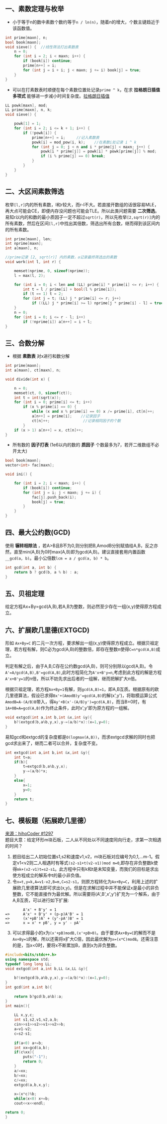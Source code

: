 ## 一、素数定理与枚举
* 小于等于n的数中素数个数约等于`n / ln(n)`，随着n的增大，个数主键趋近于该函数值。
```c++
int prime[maxn], n;
bool book[maxn];
void sieve() {  //线性筛法打出素数表
    n = 0;
    for (int i = 2; i < maxn; i++) {
        if (book[i]) continue;
        prime[n++] = i;
        for (int j = i + i; j < maxn; j += i) book[j] = true;
    }
}
```

* 可以在打素数表时顺便在每个素数位置处记录`prime ^ k`，在求 **拉格朗日插值多项式**   能够进一步减小时间复杂度。[拉格朗日插值](https://github.com/KingJoySaiy/R.O.D./blob/master/Number%20Theory/%E6%8B%89%E6%A0%BC%E6%9C%97%E6%97%A5%E6%8F%92%E5%80%BC.md)

```c++
LL powk[maxn], mod;
LL prime[maxn], n, k;
void sieve() {

    powk[1] = 1;
    for (int i = 2; i <= k + 1; i++) {
        if (!powk[i]) {
            prime[n++] = i;     //记入素数表
            powk[i] = mod_pow(i, k);    //在素数i处记录 i ^ k
            for (int j = 0; j < n and i * prime[j] < maxn; j++) {
                powk[i * prime[j]] = powk[i] * powk[prime[j]] % mod;
                if (i % prime[j] == 0) break;
            }
        }
    }
}
```
## 二、大区间素数筛选
枚举`[l,r]`内的所有素数，l和r较大，而r-l不大。若直接开数组的话很容易MLE，再大点可能会CE，即便内存没问题也可能会TLE。所以此类问题需要 **二次筛选**。
易知r以内的和数的最小质因子一定不超过`sqrt(r)`，所以先枚举`[2,sqrt(r)]`内的所有素数，然后在区间`[l,r]`中找出其倍数，筛选出所有合数，继而得到该区间内的所有素数。

```c++
int prime[maxn], len;
int nprime[maxn];
int a[maxn], n;

//prime记录 [2, sqrt(r)] 内的素数，a记录最终筛选出的素数
void work(int l, int r) {

    memset(nprime, 0, sizeof(nprime));
    l = max(l, 2);

    for (int i = 0; i < len and (LL) prime[i] * prime[i] <= r; i++) {
        int t = l / prime[i] + bool(l % prime[i]);
        if (t == 1) t = 2;
        for (int j = t; (LL) j * prime[i] <= r; j++)
            if ((LL) j * prime[i] >= l) nprime[j * prime[i] - l] = true;
    }
    n = 0;
    for (int i = 0; i <= r - l; i++)
        if (!nprime[i]) a[n++] = i + l;
}
```

## 三、合数分解
* 根据 **素数表** 对x进行和数分解
```c++
int prime[maxn];
int a[maxn], ct[maxn], n;

void divide(int x) {

    n = 0;
    memset(ct, 0, sizeof(ct));
    int t = int(sqrt(x));
    for (int i = 0; prime[i] <= t; i++)
        if (x % prime[i] == 0) {
            while (x and x % prime[i] == 0) x /= prime[i], ct[n]++;
            a[n++] = prime[i];    //记录因子
            ct[n]++;               //记录相同因子的个数
        }
    if (x > 1) a[n++] = x, ct[n]++;
}
```
* 所有数的 **因子打表**  (1e6以内的数的 **质因子** 个数最多为7，若开二维数组不必开太大) 
```c++
bool book[maxn];
vector<int> fac[maxn];

void ini() {

    for (int i = 2; i < maxn; i++) {
        if (book[i]) continue;
        for (int j = i; j < maxn; j += i) {
            fac[j].push_back(i);
            book[j] = true;
        }
    }
}
```

## 四、最大公约数(GCD)
使用 **辗转相除法** ，若A>B且B不为0,则分别把B,AmodB分别赋值给A,B，反之亦然，直至min(A,B)为0时max(A,B)即为gcd(A,B)。建议直接套用内置函数`__gcd(a, b)`。最小公倍数`lcm = a / gcd(a, b) * b`。

```c++
int gcd(int a, int b) {
    return b ? gcd(b, a % b) : a;
}
```

## 五、贝祖定理
给定方程Ax+By=gcd(A,B),若A,B为整数，则必然至少存在一组(x,y)使得原方程成立。

## 六、扩展欧几里德(EXTGCD)
形如 `Ax+By=C` 的二元一次方程，要求解出一组(x,y)使得原方程成立。根据贝祖定理，若方程有解，则C必为gcd(A,B)的整数倍，即存在整数n使得`C=n*gcd(A,B)`成立。

判定有解之后，由于A,B,C存在公约数gcd(A,B)，则可分别除以gcd(A,B)。令`A'=A/gcd(A,B),B'=gcd(A,B)`,此时方程简化为`A'x+B'y=n`,考虑到此方程的解是方程`A'x+B'y=1`的n倍，所以不妨先求出后者的一组解，继而把解扩大n倍。

根据贝祖定理，若方程`Ax+By=1`有解，则`gcd(A,B)=1`，即A,B互质。根据原有的欧几里德算法，假设已求得`Bx'+(AmodB)y'=gcd(A,B)`的解(x',y')，将取模运算公式`AmodB=A-(A/B)B`带入，得`Ay'+B(x'-(A/B)y')=gcd(A,B)`，而当B=0时，有`1A+0B=A=gcd(A,B)`作为终止条件，此时x',y'即为原方程的一组解。
```c++
void extgcd(int a,int b,int &x,int &y){
	b?(extgcd(b,a%b,y,x),y-=(a/b)*x):(x=1,y=0);
}
```
易知gcd和extgcd的复杂度都是`O(logmax(A,B))`，而求extgcd求解的同时也把gcd求出来了，继而二者可以合并，复杂度不变。
```c++
int extgcd(int a,int b,int &x,int &y){
	int t=a;
	if(b){
		t=extgcd(b,a%b,y,x);
		y-=(a/b)*x;
	}
	else{
		x=1;
		y=0;
	}
	return t;
}
```
## 七、模板题（拓展欧几里德）
<a href="http://hihocoder.com/problemset/problem/1297">来源：hihoCoder #1297</a><br>
题目大意：给定环形m块石板，二人从不同处以不同速度同向行走，求第一次相遇的时间？
1. 题目给出二人初始位置s1,s2和速度v1,v2，m块石板对应编号为0,1,...m-1。假定v1<v2则二人相遇时有等式`(s2-s1+t(v2-v1))mod m=0`,即存在非负整数k使得`mk+(v2-v1)t=s2-s1`。此方程中只有k和t是未知变量，而我们的目标是求出使方程成立的解系中t的最小非负值。
2. 令`x=t,y=k,A=v1-v2,B=m,C=s2-s1`，则原方程转化为`Ax+By=C`，利用上述的扩展欧几里德算法即可求出(x,y)。但是在求解过程中并不能保证x是最小的非负整数，它不能直接作为最优解。所以需要将(A',B',x',y')扩充为一个解系，由于A,B互质，可以进行如下扩展:
```
        A'x' + B'y' = 1
=>      A'x' + B'y' + (p-p)A'B' = 1
=>      (x'+pB')A' + (y'-pA')B' = 1
=>      x = x' + pB', y = y' - pA'
```
3. 可以求得最小的x为`(x'+pB)modB,(x'+pB>0)`。由于要求`Ax+By=C`的解而不是`Ax+By=1`的解，所以还需将x扩大C倍，因此最优解为`x=(x*C)modB`。还需注意的是，当x<0时，要将x不断累加B，直到x为非负整数。

```c++
#include<bits/stdc++.h>
using namespace std;
typedef long long LL;
void extgcd(int a,int b,LL &x,LL &y){
	
	b?(extgcd(b,a%b,y,x),y-=(a/b)*x):(x=1,y=0);
}
int gcd(int a,int b){
	
	return b?gcd(b,a%b):a;
}
int main(){
	
	LL x,y,c;
	int s1,s2,v1,v2,a,b;
	cin>>s1>>s2>>v1>>v2>>b;
	a=v1-v2;
	c=s2-s1;
	
	if(a<0) a+=b;
	int xx=gcd(a,b);
	if(c%xx){
		puts("-1");
		return 0;
	}
	a/=xx;
	b/=xx;
	c/=xx;
	extgcd(a,b,x,y);
	
	x=(x*c)%b;
	while(x<0) x+=b;
	cout<<x<<endl;

return 0;
}
```



